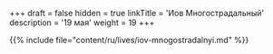 +++
draft = false
hidden = true
linkTitle = 'Иов Многострадальный'
description = '19 мая'
weight = 19
+++

{{% include file="content/ru/lives/iov-mnogostradalnyi.md" %}}
